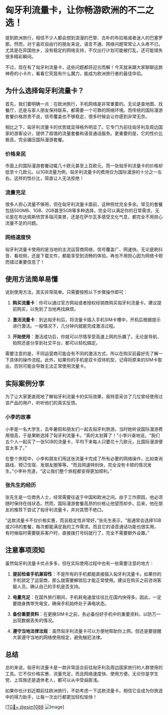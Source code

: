 # 匈牙利流量卡，让你畅游欧洲的不二之选！

提到欧洲旅行，相信不少人都会想到浪漫的巴黎、古朴的布拉格或者迷人的巴塞罗那。然而，对于喜欢自由行的朋友来说，语言不通、网络问题常常让人头疼不已。尤其是在异国他乡，没有稳定的网络支持，不仅出行计划可能被打乱，还可能错失很多精彩瞬间。

不过，现在有了匈牙利流量卡，这些问题都将迎刃而解！今天就来跟大家聊聊这款神奇的小卡片，看看它究竟有什么魔力，能成为欧洲旅行者的最佳伴侣。

## 为什么选择匈牙利流量卡？

首先，我们要明确一点：在欧洲旅行，手机网络是非常重要的。无论是查地图、找餐厅，还是与家人朋友保持联系，都需要一个可靠的网络环境。而传统的国际漫游套餐价格昂贵不说，信号覆盖也不够稳定，很多时候会让你感到非常无奈。

相比之下，匈牙利流量卡的优势就显得格外明显了。它专门为前往匈牙利及周边国家的游客设计，提供了超值的流量套餐和语音通话服务。更重要的是，它的性价比极高，完全碾压国际漫游套餐。

### 价格亲民

市面上的国际漫游套餐动辄几十欧元甚至上百欧元，而一张匈牙利流量卡的价格却低至十几欧元。以1GB流量为例，匈牙利流量卡的费用仅为国际漫游的十分之一左右。这样的性价比，简直让人无法拒绝！

### 流量充足

很多人担心流量不够用，但在匈牙利流量卡面前，这种担忧完全多余。常见的套餐包括500MB、1GB、2GB甚至5GB等多种选择，完全可以满足你的日常需求。无论是在布达佩斯欣赏多瑙河美景，还是在萨尔瓦多感受文化气息，都完全不用担心流量不足的问题。

### 网络速度快

匈牙利流量卡使用的是当地的主流运营商网络，信号覆盖广、网速快。无论是刷抖音、看视频，还是下载文件，都能享受到流畅的体验。再也不用担心因为网络卡顿而错过重要信息了！

## 使用方法简单易懂

说到使用方法，其实非常简单。只需要按照以下步骤操作即可：

1. **购买流量卡**：你可以通过官方网站或者授权经销商购买匈牙利流量卡。建议提前购买，以免到了当地再找麻烦。
   
2. **激活流量卡**：到达匈牙利后，将流量卡插入手机SIM卡槽中，开机后根据提示进行激活。一般情况下，几分钟内就能完成激活过程。

3. **开始使用**：激活成功后，你就可以尽情享受高速上网的乐趣了。无论是导航、拍照还是分享到社交平台，都可以轻松搞定。

需要注意的是，不同运营商可能会有不同的激活方式，所以在购买前最好先了解一下具体的操作流程。此外，如果你的手机是双卡双待机型，记得将原来的SIM卡取出，否则可能会导致无法正常使用流量卡。

## 实际案例分享

为了让大家更直观地了解匈牙利流量卡的实际效果，我特意采访了几位曾经使用过该产品的用户，听听他们的真实反馈。

### 小李的故事

小李是一名大学生，去年暑假和朋友们一起去匈牙利旅游。当时她听说国际漫游费用很高，于是果断选择了匈牙利流量卡。“真的太划算了！”小李兴奋地说，“我们五个人一起买了一张5GB的流量卡，平均下来每人只要花十几欧元，比国际漫游便宜太多了。”

在整个旅程中，小李和朋友们用这张流量卡完成了所有必要的网络操作，比如查询路线、预订住宿、发朋友圈等等。“而且网速特别快，完全没有卡顿的情况发生。”小李补充道，“这让我们整个旅程都变得更加顺利。”

### 张先生的经历

张先生是一位商务人士，经常需要往返于中国和欧洲之间。由于工作原因，他必须随时保持在线状态。然而，国际漫游套餐高昂的价格让他望而却步。后来，他在朋友的推荐下尝试了匈牙利流量卡，并对其赞不绝口。

“这款流量卡不仅价格实惠，而且稳定性非常好。”张先生表示，“我通常会选择1GB或2GB的套餐，每次都能满足我的工作需求。而且它的语音通话功能也很实用，有时候临时需要联系客户时，直接拨打号码就行了，完全不需要额外设置。”

## 注意事项须知

虽然匈牙利流量卡优点多多，但在实际使用过程中也有一些需要注意的地方：

1. **提前检查手机兼容性**：不是所有的手机都能直接插入匈牙利流量卡。如果你的手机锁定了运营商，那么就需要解锁后才能正常使用。建议在购买之前咨询客服人员，确认自己的手机是否支持。

2. **电量充足**：在国外旅行期间，手机耗电速度往往比在国内快得多。因此，一定要随身携带充电宝，确保手机始终处于满电状态。

3. **备份重要资料**：在更换SIM卡之前，务必备份好手机中的重要资料，以防万一出现数据丢失的情况。

4. **遵守当地法律法规**：虽然匈牙利流量卡可以方便地帮助你上网，但还是要提醒大家遵守当地的网络使用规定，避免触犯法律。

## 总结

总的来说，匈牙利流量卡是一款非常适合前往匈牙利及周边国家旅行的人群使用的工具。它不仅价格实惠、流量充足，而且网络速度快、使用方便。无论你是学生党、上班族还是退休老人，都可以从中受益匪浅。

如果你也计划近期前往欧洲旅行，不妨考虑一下这款流量卡。相信它会成为你旅途中的得力助手，让每一次出行都更加轻松愉快！

[[TG💪+ @esim1088](https://t.me/s/esim1088) ![Image](https://i.postimg.cc/4NQfJmqS/Snipaste-2025-05-13-00-14-12.png)]